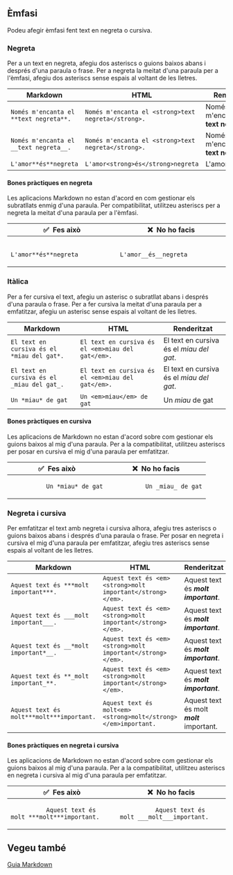 ## Èmfasi

Podeu afegir èmfasi fent text en negreta o cursiva.

### Negreta

Per a un text en negreta, afegiu dos asteriscs o guions baixos abans i després d'una paraula o frase. Per a negreta la meitat d'una paraula per a l'èmfasi, afegiu dos asteriscs sense espais al voltant de les lletres.

<table>
  <thead>
    <tr>
      <th>Markdown</th>
      <th>HTML</th>
      <th>Renderitzat</th>
    </tr>
  </thead>
  <tbody>
    <tr>
      <td><code>Només m'encanta el **text negreta**.</code></td>
      <td><code>Només m'encanta el &lt;strong&gt;text negreta&lt;/strong&gt;.</code></td>
      <td>Només m'encanta el <strong>text negreta</strong>.</td>
    </tr>
    <tr>
      <td><code>Només m'encanta el __text negreta__.</code></td>
      <td><code>Només m'encanta el &lt;strong&gt;text negreta&lt;/strong&gt;.</code></td>
      <td>Només m'encanta el <strong>text negreta</strong>.</td>
    </tr>
    <tr>
      <td><code>L'amor**és**negreta</code></td> <td><code>L'amor&lt;strong&gt;és&lt;/strong&gt;negreta</code></td>
      <td>L'amor<strong>és</strong>negreta</td>
    </tr>
  </tbody>
</table>

#### Bones pràctiques en negreta

Les aplicacions Markdown no estan d'acord en com gestionar els subratllats enmig d'una paraula. Per compatibilitat, utilitzeu asteriscs per a negreta la meitat d'una paraula per a l'èmfasi.

<table>
  <thead>
    <tr>
      <th>✅&nbsp; Fes això</th>
      <th>❌&nbsp; No ho facis</th>
    </tr>
  </thead>
  <tbody>
    <tr>
      <td>
        <code>
          L'amor**és**negreta
        </code>
      </td>
      <td>
        <code>
          L'amor__és__negreta
        </code>
      </td>
    </tr>
  </tbody>
</table>

### Itàlica

Per a fer cursiva el text, afegiu un asterisc o subratllat abans i després d'una paraula o frase. Per a fer cursiva la meitat d'una paraula per a emfatitzar, afegiu un asterisc sense espais al voltant de les lletres.

<table>
  <thead>
    <tr>
      <th>Markdown</th>
      <th>HTML</th>
      <th>Renderitzat</th>
    </tr>
  </thead>
  <tbody>
    <tr>
      <td><code>El text en cursiva és el *miau del gat*.</code></td>
      <td><code>El text en cursiva és el &lt;em&gt;miau del gat&lt;/em&gt;.</code></td>
      <td>El text en cursiva és el <em>miau del gat</em>.</td>
    </tr>
    <tr>
      <td><code>El text en cursiva és el _miau del gat_.</code></td>
      <td><code>El text en cursiva és el &lt;em&gt;miau del gat&lt;/em&gt;.</code></td>
      <td>El text en cursiva és el <em>miau del gat</em>.</td>
    </tr>
    <tr>
      <td><code>Un *miau* de gat</code></td>
      <td><code>Un &lt;em&gt;miau&lt;/em&gt; de gat</code></td>
      <td>Un <em>miau</em> de gat</td>
    </tr>
  </tbody>
</table>

#### Bones pràctiques en cursiva

Les aplicacions de Markdown no estan d'acord sobre com gestionar els guions baixos al mig d'una paraula. Per a la compatibilitat, utilitzeu asteriscs per posar en cursiva el mig d'una paraula per emfatitzar.

<table>
  <thead>
    <tr>
      <th>✅&nbsp; Fes això</th>
      <th>❌&nbsp; No ho facis</th>
    </tr>
  </thead>
  <tbody>
    <tr>
      <td>
        <code>
          Un *miau* de gat
        </code>
      </td>
      <td>
        <code>
          Un _miau_ de gat
        </code>
      </td>
    </tr>
  </tbody>
</table>

### Negreta i cursiva

Per emfatitzar el text amb negreta i cursiva alhora, afegiu tres asteriscs o guions baixos abans i després d'una paraula o frase. Per posar en negreta i cursiva el mig d'una paraula per emfatitzar, afegiu tres asteriscs sense espais al voltant de les lletres.

<table>
  <thead>
    <tr>
      <th>Markdown</th>
      <th>HTML</th>
      <th>Renderitzat</th>
    </tr>
  </thead>
  <tbody>
    <tr>
      <td><code>Aquest text és ***molt important***.</code></td>
      <td><code>Aquest text és &lt;em&gt;&lt;strong&gt;molt important&lt;/strong&gt;&lt;/em&gt;.</code></td>
      <td>Aquest text és <em><strong>molt important</strong></em>.</td>
    </tr>
    <tr>
      <td><code>Aquest text és ___molt important___.</code></td>
      <td><code>Aquest text és &lt;em&gt;&lt;strong&gt;molt important&lt;/strong&gt;&lt;/em&gt;.</code></td>
      <td>Aquest text és <em><strong>molt important</strong></em>.</td>
    </tr>
    <tr>
      <td><code>Aquest text és __*molt important*__.</code></td>
      <td><code>Aquest text és &lt;em&gt;&lt;strong&gt;molt important&lt;/strong&gt;&lt;/em&gt;.</code></td>
      <td>Aquest text és <em><strong>molt important</strong></em>.</td>
    </tr>
    <tr>
      <td><code>Aquest text és **_molt important_**.</code></td>
      <td><code>Aquest text és &lt;em&gt;&lt;strong&gt;molt important&lt;/strong&gt;&lt;/em&gt;.</code></td>
      <td>Aquest text és <em><strong>molt important</strong></em>.</td>
    </tr>
    <tr>
      <td><code>Aquest text és molt***molt***important.</code></td>
      <td><code>Aquest text és molt&lt;em&gt;&lt;strong&gt;molt&lt;/strong&gt;&lt;/em&gt;important.</code></td>
      <td>Aquest text és molt <em><strong>molt</strong></em> important.</td>
    </tr>
  </tbody>
</table>

#### Bones pràctiques en negreta i cursiva

Les aplicacions de Markdown no estan d'acord sobre com gestionar els guions baixos al mig d'una paraula. Per a la compatibilitat, utilitzeu asteriscs en negreta i cursiva al mig d'una paraula per emfatitzar.

<table>
  <thead>
    <tr>
      <th>✅&nbsp; Fes això</th>
      <th>❌&nbsp; No ho facis</th>
    </tr>
  </thead>
  <tbody>
    <tr>
      <td>
        <code>
          Aquest text és molt ***molt***important.
        </code>
      </td>
      <td>
        <code>
          Aquest text és molt ___molt___important.
        </code>
      </td>
    </tr>
  </tbody>
</table>

## Vegeu també

[Guia Markdown](../README.md)
